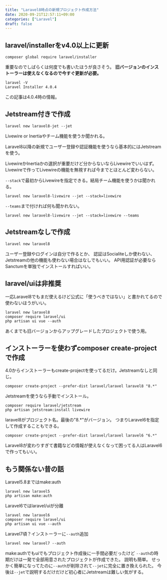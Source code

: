 ```yaml
---
title: "Laravel8時点の新規プロジェクト作成方法"
date: 2020-09-21T12:57:11+09:00
categories: ["Laravel"]
draft: false
---
```


## laravel/installerをv4.0以上に更新
```
composer global require laravel/installer
```
重要なのでしばらくは何度でも書いたほうが良さそう。
**旧バージョンのインストーラーは使えなくなるので今すぐ更新が必要。**

```
laravel -V
Laravel Installer 4.0.4
```

この記事は4.0.4時の情報。

## Jetstream付きで作成
```
laravel new laravel8-jet --jet
```
Livewire or Inertiaやチーム機能を使うか聞かれる。

Laravel8以降の新規でユーザー登録や認証機能を使うなら基本的にはJetstreamを使う。

LivewireかInertiaかの選択が重要だけど分からないならLivewireでいいはず。
Livewireで作ってLivewireの機能を無視すれば今までとほとんど変わらない。

`--stack`で最初からLivewireを指定できる。結局チーム機能を使うかは聞かれる。
```
laravel new laravel8-livewire --jet --stack=livewire
```
`--teams`まで付ければ何も聞かれない。
```
laravel new laravel8-livewire --jet --stack=livewire --teams
```

## Jetstreamなしで作成
```
laravel new laravel8
```

ユーザー登録やログインは自分で作るとか、
認証はSocialiteしか使わない、Jetstreamの他の機能も使わない場合はなしでもいい。
API用認証が必要ならSanctumを単独でインストールすればいい。

## laravel/uiは非推奨
一応Laravel8でもまだ使えるけど公式に「使うべきではない」と書かれてるので使わないほうがいい。
```
laravel new laravel8
composer require laravel/ui
php artisan ui vue --auth
```

あくまでも旧バージョンからアップグレードしたプロジェクトで使う用。

## インストーラーを使わずcomposer create-projectで作成
4.0からインストーラーもcreate-projectを使ってるだけ。Jetstreamなしと同じ。
```
composer create-project --prefer-dist laravel/laravel laravel8 "8.*"
```
Jetstreamを使うなら手動でインストール。
```
composer require laravel/jetstream
php artisan jetstream:install livewire
```
laravel8がプロジェクト名。最後の"8.*"がバージョン。
つまりLaravel6を指定して作成することもできる。
```
composer create-project --prefer-dist laravel/laravel laravel6 "6.*"
```
Laravel8が変わりすぎて書籍などの情報が使えなくなって困ってる人はLaravel6で作ってもいい。

## もう関係ない昔の話
Laravel5.8まではmake:auth
```
laravel new laravel5
php artisan make:auth
```
Laravel6ではlaravel/uiが分離
```
laravel new laravel6
composer require laravel/ui
php artisan ui vue --auth
```
Laravel7頃？インストーラーに`--auth`追加
```
laravel new laravel7 --auth
```
make:authでもuiでもプロジェクト作成後に一手間必要だったけど
`--auth`の時期だけは一発で全部用意されたプロジェクトが作成できた。
説明も簡単。
せっかく簡単になってたのに`--auth`が削除されて`--jet`に完全に置き換えられた。
今後は`--jet`で説明するだけだけど初心者にJetstreamは難しい気がする。